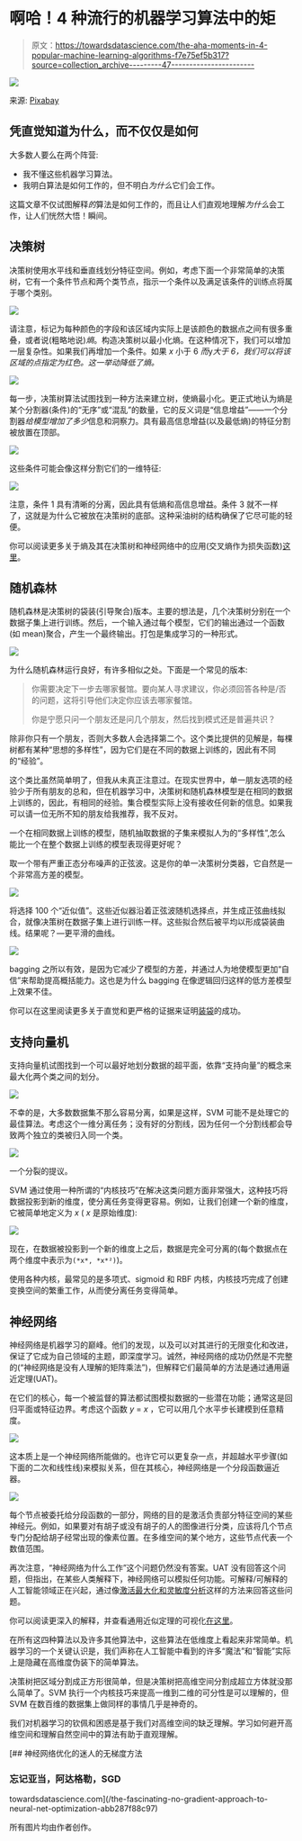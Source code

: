# 啊哈！4 种流行的机器学习算法中的矩

> 原文：<https://towardsdatascience.com/the-aha-moments-in-4-popular-machine-learning-algorithms-f7e75ef5b317?source=collection_archive---------47----------------------->

![](img/2a50feb616e73882b46623b98000733f.png)

来源: [Pixabay](https://pixabay.com/illustrations/light-bulb-think-idea-solution-2010022/)

## 凭直觉知道为什么，而不仅仅是如何

大多数人要么在两个阵营:

*   我不懂这些机器学习算法。
*   我明白算法是如何工作的，但不明白*为什么*它们会工作。

这篇文章不仅试图解释*的*算法是如何工作的，而且让人们直观地理解*为什么*会工作，让人们恍然大悟！瞬间。

## 决策树

决策树使用水平线和垂直线划分特征空间。例如，考虑下面一个非常简单的决策树，它有一个条件节点和两个类节点，指示一个条件以及满足该条件的训练点将属于哪个类别。

![](img/e238735fc032bd819343b3a4425b9f98.png)

请注意，标记为每种颜色的字段和该区域内实际上是该颜色的数据点之间有很多重叠，或者说(粗略地说)*熵*。构造决策树以最小化熵。在这种情况下，我们可以增加一层复杂性。如果我们再增加一个条件。如果 *x* 小于 6 *而*y*大于 6，我们可以将该区域的点指定为红色。这一举动降低了熵。*

![](img/55056a2edca44762c609d6a59ed291a2.png)

每一步，决策树算法试图找到一种方法来建立树，使熵最小化。更正式地认为熵是某个分割器(条件)的“无序”或“混乱”的数量，它的反义词是“信息增益”——一个分割器*给模型增加了多少*信息和洞察力。具有最高信息增益(以及最低熵)的特征分割被放置在顶部。

![](img/889aa1fae221a374f743d1566836cdfc.png)

这些条件可能会像这样分割它们的一维特征:

![](img/fb0654b10e0d6f350d095b559e812a62.png)

注意，条件 1 具有清晰的分离，因此具有低熵和高信息增益。条件 3 就不一样了，这就是为什么它被放在决策树的底部。这种采油树的结构确保了它尽可能的轻便。

你可以阅读更多关于熵及其在决策树和神经网络中的应用(交叉熵作为损失函数)[这里](/understanding-entropy-the-golden-measurement-of-machine-learning-4ea97c663dc3)。

## 随机森林

随机森林是决策树的袋装(引导聚合)版本。主要的想法是，几个决策树分别在一个数据子集上进行训练。然后，一个输入通过每个模型，它们的输出通过一个函数(如 mean)聚合，产生一个最终输出。打包是集成学习的一种形式。

![](img/ea0ed35a7c68babe9611853c90759e71.png)

为什么随机森林运行良好，有许多相似之处。下面是一个常见的版本:

> 你需要决定下一步去哪家餐馆。要向某人寻求建议，你必须回答各种是/否的问题，这将引导他们决定你应该去哪家餐馆。
> 
> 你是宁愿只问一个朋友还是问几个朋友，然后找到模式还是普遍共识？

除非你只有一个朋友，否则大多数人会选择第二个。这个类比提供的见解是，每棵树都有某种“思想的多样性”，因为它们是在不同的数据上训练的，因此有不同的“经验”。

这个类比虽然简单明了，但我从未真正注意过。在现实世界中，单一朋友选项的经验少于所有朋友的总和，但在机器学习中，决策树和随机森林模型是在相同的数据上训练的，因此，有相同的经验。集合模型实际上没有接收任何新的信息。如果我可以请一位无所不知的朋友给我推荐，我不反对。

一个在相同数据上训练的模型，随机抽取数据的子集来模拟人为的“多样性”,怎么能比一个在整个数据上训练的模型表现得更好呢？

取一个带有严重正态分布噪声的正弦波。这是你的单一决策树分类器，它自然是一个非常高方差的模型。

![](img/cc101fd466ae524c30b04e31ea0014a1.png)

将选择 100 个“近似值”。这些近似器沿着正弦波随机选择点，并生成正弦曲线拟合，就像决策树在数据子集上进行训练一样。这些拟合然后被平均以形成袋装曲线。结果呢？—更平滑的曲线。

![](img/54c3fcabf96dc3e428489ccfe6553194.png)

bagging 之所以有效，是因为它减少了模型的方差，并通过人为地使模型更加“自信”来帮助提高概括能力。这也是为什么 bagging 在像逻辑回归这样的低方差模型上效果不佳。

你可以在这里阅读更多关于直觉和更严格的证据来证明[装袋](/how-injecting-randomness-can-improve-model-accuracy-11cdc04b3eeb)的成功。

## 支持向量机

支持向量机试图找到一个可以最好地划分数据的超平面，依靠“支持向量”的概念来最大化两个类之间的划分。

![](img/6edbd5aab1e8297f5bfa2197fa06e550.png)

不幸的是，大多数数据集不那么容易分离，如果是这样，SVM 可能不是处理它的最佳算法。考虑这个一维分离任务；没有好的分割线，因为任何一个分割线都会导致两个独立的类被归入同一个类。

![](img/f994d5738de2812f9711e820a1782844.png)

一个分裂的提议。

SVM 通过使用一种所谓的“内核技巧”在解决这类问题方面非常强大，这种技巧将数据投影到新的维度，使分离任务变得更容易。例如，让我们创建一个新的维度，它被简单地定义为 *x* ( *x* 是原始维度):

![](img/be4c0249b36f8a3b563a01ab5b181661.png)

现在，在数据被投影到一个新的维度上之后，数据是完全可分离的(每个数据点在两个维度中表示为`(*x*, *x*²)`)。

使用各种内核，最常见的是多项式、sigmoid 和 RBF 内核，内核技巧完成了创建变换空间的繁重工作，从而使分离任务变得简单。

## 神经网络

神经网络是机器学习的巅峰。他们的发现，以及可以对其进行的无限变化和改进，保证了它成为自己领域的主题，即深度学习。诚然，神经网络的成功仍然是不完整的(“神经网络是没有人理解的矩阵乘法”)，但解释它们最简单的方法是通过通用逼近定理(UAT)。

在它们的核心，每一个被监督的算法都试图模拟数据的一些潜在功能；通常这是回归平面或特征边界。考虑这个函数 *y* = *x* ，它可以用几个水平步长建模到任意精度。

![](img/0c498c3be71086620704765859bb282b.png)

这本质上是一个神经网络所能做的。也许它可以更复杂一点，并超越水平步骤(如下面的二次和线性线)来模拟关系，但在其核心，神经网络是一个分段函数逼近器。

![](img/c236a482bbf7c3a68542cac118b84c4f.png)

每个节点被委托给分段函数的一部分，网络的目的是激活负责部分特征空间的某些神经元。例如，如果要对有胡子或没有胡子的人的图像进行分类，应该将几个节点专门分配给胡子经常出现的像素位置。在多维空间的某个地方，这些节点代表一个数值范围。

再次注意，“神经网络为什么工作”这个问题仍然没有答案。UAT 没有回答这个问题，但指出，在某些人类解释下，神经网络可以模拟任何功能。可解释/可解释的人工智能领域正在兴起，通过像[激活最大化和灵敏度分析](https://medium.com/analytics-vidhya/every-ml-engineer-needs-to-know-neural-network-interpretability-afea2ac0824e)这样的方法来回答这些问题。

你可以阅读更深入的解释，并查看通用近似定理的可视化[在这里](https://medium.com/analytics-vidhya/you-dont-understand-neural-networks-until-you-understand-the-universal-approximation-theorem-85b3e7677126)。

在所有这四种算法以及许多其他算法中，这些算法在低维度上看起来非常简单。机器学习的一个关键认识是，我们声称在人工智能中看到的许多“魔法”和“智能”实际上是隐藏在高维度伪装下的简单算法。

决策树把区域分割成正方形很简单，但是决策树把高维空间分割成超立方体就没那么简单了。SVM 执行一个内核技巧来提高一维到二维的可分性是可以理解的，但 SVM 在数百维的数据集上做同样的事情几乎是神奇的。

我们对机器学习的钦佩和困惑是基于我们对高维空间的缺乏理解。学习如何避开高维空间和理解自然空间中的算法有助于直观理解。

[](/the-fascinating-no-gradient-approach-to-neural-net-optimization-abb287f88c97) [## 神经网络优化的迷人的无梯度方法

### 忘记亚当，阿达格勒，SGD

towardsdatascience.com](/the-fascinating-no-gradient-approach-to-neural-net-optimization-abb287f88c97) 

所有图片均由作者创作。